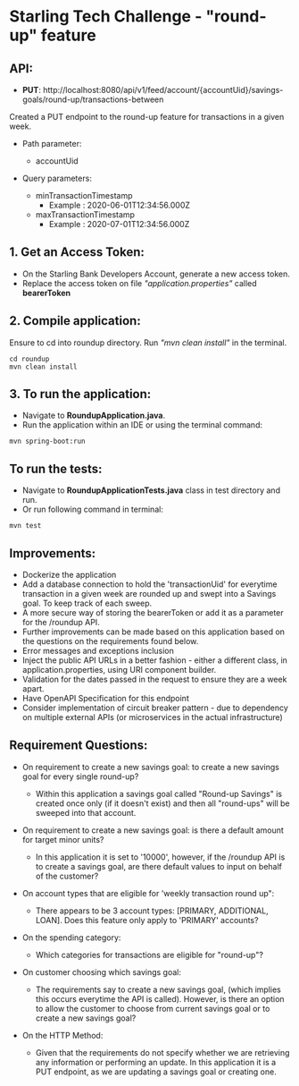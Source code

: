 # Starling Tech Challenge - "round-up" feature

## API:
* **PUT**: http://localhost:8080/api/v1/feed/account/{accountUid}/savings-goals/round-up/transactions-between

Created a PUT endpoint to the round-up feature for transactions in a given week.
* Path parameter:
  - accountUid

* Query parameters:
  - minTransactionTimestamp
    - Example : 2020-06-01T12:34:56.000Z
  - maxTransactionTimestamp
    - Example : 2020-07-01T12:34:56.000Z
 

## 1. Get an Access Token:
 - On the Starling Bank Developers Account, generate a new access token.
 - Replace the access token on file _"application.properties"_ called **bearerToken**

## 2. Compile application:
Ensure to cd into roundup directory.
Run _"mvn clean install"_ in the terminal.
```
cd roundup
mvn clean install
```


## 3. To run the application:
 - Navigate to **RoundupApplication.java**.
 - Run the application within an IDE or using the terminal command:
```
mvn spring-boot:run
```

## To run the tests:

- Navigate to  **RoundupApplicationTests.java** class in test directory and run.
- Or run following command in terminal:
```
mvn test
```

## Improvements:
- Dockerize the application
- Add a database connection to hold the 'transactionUid' for everytime transaction in a given week are rounded up and swept into a Savings goal. To keep track of each sweep.
- A more secure way of storing the bearerToken or add it as a parameter for the /roundup API.
- Further improvements can be made based on this application based on the questions on the requirements found below.
- Error messages and exceptions inclusion
- Inject the public API URLs in a better fashion - either a different class, in application.properties, using URI component builder.
- Validation for the dates passed in the request to ensure they are a week apart. 
- Have OpenAPI Specification for this endpoint
- Consider implementation of circuit breaker pattern - due to dependency on multiple external APIs (or microservices in the actual infrastructure)

## Requirement Questions:
* On requirement to create a new savings goal: to create a new savings goal for every single round-up?
  - Within this application a savings goal called "Round-up Savings" is created once only (if it doesn't exist) and then all "round-ups" will be sweeped into that account.


* On requirement to create a new savings goal: is there a default amount for target minor units?
  - In this application it is set to '10000', however, if the /roundup API is to create a savings goal, are there default values to input on behalf of the customer?


* On account types that are eligible for 'weekly transaction round up":
  - There appears to be 3 account types: [PRIMARY, ADDITIONAL, LOAN]. Does this feature only apply to 'PRIMARY' accounts?


* On the spending category:
  - Which categories for transactions are eligible for "round-up"?


* On customer choosing which savings goal:
  - The requirements say to create a new savings goal, (which implies this occurs everytime the API is called). However, is there an option to allow the customer to choose from current savings goal or to create a new savings goal? 

* On the HTTP Method:
  - Given that the requirements do not specify whether we are retrieving any information or performing an update. In this application it is a PUT endpoint, as we are updating a savings goal or creating one.

